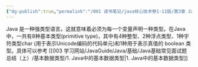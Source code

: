 ```yaml
---
{"dg-publish":true,"permalink":"/001 读书笔记/java核心技术卷1-11版/第3章 Java的基本程序设计结构/3.3 数据类型/3.3 数据类型/","dgPassFrontmatter":true,"created":"2024-04-03T15:58:01.239+08:00","updated":"2024-06-01T10:31:39.899+08:00"}
---
```


Java 是一种强类型语言。这就意味着必须为每一个变量声明一种类型。在Java中，一共有8种基本类型(primitive type)，其中有4种整型、2种浮点类型、1种宇符类型char (用于表示Unicode编码的代码单元)和1种用于表示真值的 boolean 类型。具体可以参考 [[003 学习网站/JavaGuide/Java/基础/Java基础常见面试题总结（上）/基本数据类型/1. Java中的基本数据类型\|1. Java中的基本数据类型]]